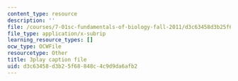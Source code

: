 ```yaml
---
content_type: resource
description: ''
file: /courses/7-01sc-fundamentals-of-biology-fall-2011/d3c63458d3b25f68848c4c9d9da6afb2_CT9lYy6qSfg.vtt
file_type: application/x-subrip
learning_resource_types: []
ocw_type: OCWFile
resourcetype: Other
title: 3play caption file
uid: d3c63458-d3b2-5f68-848c-4c9d9da6afb2
---
```

